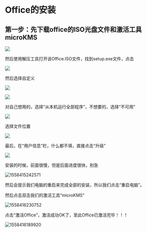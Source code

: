 # Office的安装

##  第一步：先下载office的ISO光盘文件和激活工具microKMS

  ![](https://javaalliance.oss-cn-shenzhen.aliyuncs.com/img/20190521123559.png)

然后使用解压工具打开该Office.ISO文件，找到setup.exe文件，点击

![](https://javaalliance.oss-cn-shenzhen.aliyuncs.com/img/20190521123810.png)

然后选择自定义

![](https://javaalliance.oss-cn-shenzhen.aliyuncs.com/img/20190521132940.png)

![](https://javaalliance.oss-cn-shenzhen.aliyuncs.com/img/20190521124920.png)



对自己想用的，选择“从本机运行全部程序”，不想要的，选择“不可用”

![](https://javaalliance.oss-cn-shenzhen.aliyuncs.com/img/20190521125206.png)

选择文件位置

![](https://javaalliance.oss-cn-shenzhen.aliyuncs.com/img/20190521125411.png)

最后，在“用户信息”栏，什么都不填，直接点击“升级”

![](https://javaalliance.oss-cn-shenzhen.aliyuncs.com/img/20190521125546.png)

安装的时候，前面很慢，但是后面进度很快，别急

![1558415242571](C:\Users\19643\AppData\Roaming\Typora\typora-user-images\1558415242571.png)

然后会提示我们电脑的重启来完成全部的安装，所以我们点击“重启电脑”。

然后点击双击我们的激活工具“microKMS”

![1558416230752](C:\Users\19643\AppData\Roaming\Typora\typora-user-images\1558416230752.png)

点击“激活Office”，激活成功OK了，至此Office已激活完毕！！！

![1558416189920](C:\Users\19643\AppData\Roaming\Typora\typora-user-images\1558416189920.png)


